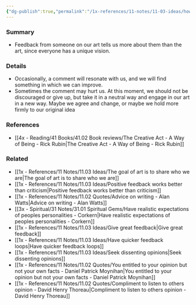 ```yaml
---
{"dg-publish":true,"permalink":"/1x-references/11-notes/11-03-ideas/how-to-view-feedback-on-our-art/","title":"How to view feedback on our art","created":"2023-03-26T18:28:58.000+03:00","updated":"2024-02-14T20:18:30.285+03:00"}
---
```



### Summary
- Feedback from someone on our art tells us more about them than the art, since everyone has a unique vision.

### Details
- Occasionally, a comment will resonate with us, and we will find something in which we can improve.
- Sometimes the comment may hurt us. At this moment, we should not be discouraged or give up, but take it in a neutral way and engage in our art in a new way. Maybe we agree and change, or maybe we hold more firmly to our original idea

### References
- [[4x - Reading/41 Books/41.02 Book reviews/The Creative Act - A Way of Being - Rick Rubin\|The Creative Act - A Way of Being - Rick Rubin]]

### Related
- [[1x - References/11 Notes/11.03 Ideas/The goal of art is to share who we are\|The goal of art is to share who we are]]
- [[1x - References/11 Notes/11.03 Ideas/Positive feedback works better than criticism\|Positive feedback works better than criticism]]
- [[1x - References/11 Notes/11.02 Quotes/Advice on writing - Alan Watts\|Advice on writing - Alan Watts]]
- [[3x - Spiritual/31 Notes/31.01 Spiritual Gems/Have realistic expectations of peoples personalities - Corkern\|Have realistic expectations of peoples personalities - Corkern]]
- [[1x - References/11 Notes/11.03 Ideas/Give great feedback\|Give great feedback]]
- [[1x - References/11 Notes/11.03 Ideas/Have quicker feedback loops\|Have quicker feedback loops]]
- [[1x - References/11 Notes/11.03 Ideas/Seek dissenting opinions\|Seek dissenting opinions]]
- [[1x - References/11 Notes/11.02 Quotes/You entitled to your opinion but not your own facts - Daniel Patrick Moynihan\|You entitled to your opinion but not your own facts - Daniel Patrick Moynihan]]
- [[1x - References/11 Notes/11.02 Quotes/Compliment to listen to others opinion - David Henry Thoreau\|Compliment to listen to others opinion - David Henry Thoreau]]